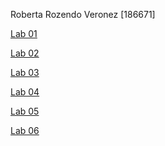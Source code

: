 Roberta Rozendo Veronez [186671]

[Lab 01](https://github.com/robertaveronez/Banco-de-Dados/blob/master/lab01/notebook/lab01.ipynb)
>
[Lab 02](https://github.com/robertaveronez/Banco-de-Dados/blob/master/lab02/notebook/lab02.ipynb)
>
[Lab 03](https://github.com/robertaveronez/Banco-de-Dados/tree/master/lab03)
>
[Lab 04](https://github.com/robertaveronez/Banco-de-Dados/blob/master/lab04/notebook/nhanes-lab-02.ipynb)
>
[Lab 05](https://github.com/robertaveronez/Banco-de-Dados/blob/master/lab05/notebook/faers-lab-01.ipynb)
>
[Lab 06](https://github.com/robertaveronez/Banco-de-Dados/tree/master/lab06)
>

